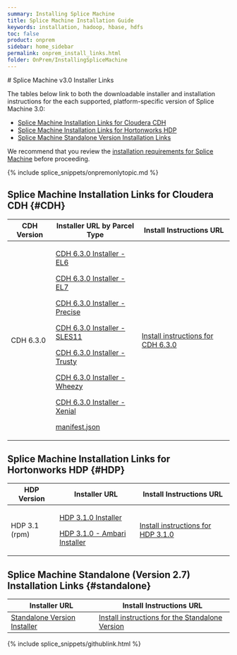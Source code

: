 ```yaml
---
summary: Installing Splice Machine
title: Splice Machine Installation Guide
keywords: installation, hadoop, hbase, hdfs
toc: false
product: onprem
sidebar: home_sidebar
permalink: onprem_install_links.html
folder: OnPrem/InstallingSpliceMachine
---
```

<section>
<div class="TopicContent" data-swiftype-index="true" markdown="1">
# Splice Machine v3.0 Installer Links

The tables below link to both the downloadable installer and installation instructions for the each supported, platform-specific version of Splice Machine 3.0:

* [Splice Machine Installation Links for Cloudera CDH](#CDH)
* [Splice Machine Installation Links for Hortonworks HDP](#HDP)
* [Splice Machine Standalone Version Installation Links](#standalone)

We recommend that you review the [installation requirements for Splice Machine](onprem_info_requirements.html) before proceeding.

{% include splice_snippets/onpremonlytopic.md %}

## Splice Machine Installation Links for Cloudera CDH {#CDH}

<table summary="Links for Installing on Cloudera">
    <col />
    <col />
    <col />
    <thead>
        <tr>
            <th>CDH Version</th>
            <th>Installer URL by Parcel Type</th>
            <th>Install Instructions URL</th>
        </tr>
    </thead>
    <tbody>
        <tr>
			<td>CDH 6.3.0</td>
			<td>
			    <p><a href="https://splice-releases.s3.amazonaws.com/3.0.0.1948/cluster/parcel/cdh6.3.0/SPLICEMACHINE-3.0.0.1948.cdh6.3.0.p0.109-el6.parcel">CDH 6.3.0 Installer - EL6</a></p>
			    <p><a href="https://splice-releases.s3.amazonaws.com/3.0.0.1948/cluster/parcel/cdh6.3.0/SPLICEMACHINE-3.0.0.1948.cdh6.3.0.p0.109-el7.parcel">CDH 6.3.0 Installer - EL7</a></p>
			    <p><a href="https://splice-releases.s3.amazonaws.com/3.0.0.1948/cluster/parcel/cdh6.3.0/SPLICEMACHINE-3.0.0.1948.cdh6.3.0.p0.109-precise.parcel">CDH 6.3.0 Installer - Precise</a></p>
			    <p><a href="https://splice-releases.s3.amazonaws.com/3.0.0.1948/cluster/parcel/cdh6.3.0/SPLICEMACHINE-3.0.0.1948.cdh6.3.0.p0.109-sles11.parcel">CDH 6.3.0 Installer - SLES11</a></p>
			    <p><a href="https://splice-releases.s3.amazonaws.com/3.0.0.1948/cluster/parcel/cdh6.3.0/SPLICEMACHINE-3.0.0.1948.cdh6.3.0.p0.109-trusty.parcel">CDH 6.3.0 Installer - Trusty</a></p>
			    <p><a href="https://splice-releases.s3.amazonaws.com/3.0.0.1948/cluster/parcel/cdh6.3.0/SPLICEMACHINE-3.0.0.1948.cdh6.3.0.p0.109-wheezy.parcel">CDH 6.3.0 Installer - Wheezy</a></p>
			    <p><a href="https://splice-releases.s3.amazonaws.com/3.0.0.1948/cluster/parcel/cdh6.3.0/SPLICEMACHINE-3.0.0.1948.cdh6.3.0.p0.109-xenial.parcel">CDH 6.3.0 Installer - Xenial</a></p>
			    <p><a href="https://splice-releases.s3.amazonaws.com/3.0.0.1948/cluster/parcel/cdh6.3.0/manifest.json">manifest.json</a></p>
            </td>
			<td><a href="https://github.com/splicemachine/spliceengine/blob/branch-3.0/platforms/cdh6.3.0/docs/CDH-installation.md">Install instructions for CDH 6.3.0</a>
            </td>
        </tr>
    </tbody>
</table>

## Splice Machine Installation Links for Hortonworks HDP  {#HDP}

<table summary="Links for Installing on Hortonworks HDP">
    <col />
    <col />
    <col />
    <thead>
        <tr>
            <th>HDP Version</th>
            <th>Installer URL</th>
            <th>Install Instructions URL</th>
        </tr>
    </thead>
    <tbody>
        <tr>
            <td>HDP 3.1 (rpm)</td>
            <td>
                <p><a href="https://splice-releases.s3.amazonaws.com/3.0.0.1948/cluster/installer/hdp3.1.0/splicemachine-hdp3.1.0.3.0.0.1948.p0.109-1.noarch.rpm">HDP 3.1.0 Installer</a></p>
                <p><a href="https://splice-releases.s3.amazonaws.com/3.0.0.1948/cluster/installer/hdp3.1.0/splicemachine_ambari_service-hdp3.1.0.3.0.0.1948.p0.109-1.noarch.rpm">HDP 3.1.0 - Ambari Installer</a></p>
            </td>
            <td><a href="https://github.com/splicemachine/spliceengine/blob/branch-3.0/platforms/hdp3.1.0/docs/HDP-installation.md">Install instructions for HDP 3.1.0</a>
            </td>
        </tr>
    </tbody>
</table>

## Splice Machine Standalone (Version 2.7) Installation Links  {#standalone}

<table summary="Links for Installing the Standalone Version of Splice Machine">
    <col />
    <col />
    <thead>
        <tr>
            <th>Installer URL</th>
            <th>Install Instructions URL</th>
        </tr>
    </thead>
    <tbody>
        <tr>
			<td><a href="{{splvar_location_StandaloneLink}}">Standalone Version Installer</a>
            </td>
			<td><a href="https://github.com/splicemachine/spliceengine/blob/branch-2.7/platforms/std/docs/STD-installation.md">Install instructions for the Standalone Version</a>
            </td>
        </tr>
    </tbody>
</table>

{% include splice_snippets/githublink.html %}
</div>
</section>
